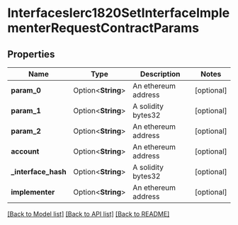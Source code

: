 # InterfacesIerc1820SetInterfaceImplementerRequestContractParams

## Properties

Name | Type | Description | Notes
------------ | ------------- | ------------- | -------------
**param_0** | Option<**String**> | An ethereum address | [optional]
**param_1** | Option<**String**> | A solidity bytes32 | [optional]
**param_2** | Option<**String**> | An ethereum address | [optional]
**account** | Option<**String**> | An ethereum address | [optional]
**_interface_hash** | Option<**String**> | A solidity bytes32 | [optional]
**implementer** | Option<**String**> | An ethereum address | [optional]

[[Back to Model list]](../README.md#documentation-for-models) [[Back to API list]](../README.md#documentation-for-api-endpoints) [[Back to README]](../README.md)


